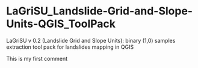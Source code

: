 # LaGriSU_Landslide-Grid-and-Slope-Units-QGIS_ToolPack
LaGriSU v 0.2 (Landslide Grid and Slope Units): binary (1,0) samples extraction tool pack for landslides mapping in QGIS

This is my first comment
